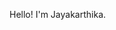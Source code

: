 Hello! I'm Jayakarthika.

<!---
jayakarthika/jayakarthika is a ✨ special ✨ repository because its `README.md` (this file) appears on your GitHub profile.
You can click the Preview link to take a look at your changes.
--->

